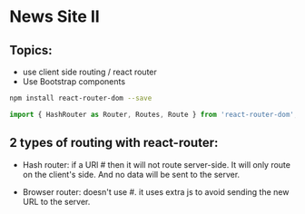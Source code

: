 # News Site II

## Topics:
- use client side routing / react router
- Use Bootstrap components


```sh
npm install react-router-dom --save
```

```js
import { HashRouter as Router, Routes, Route } from 'react-router-dom';
```

## 2 types of routing with react-router:
- Hash router: if a URl # then it will not route server-side. It will only route on the client's side. And no data will be sent to the server. 

- Browser router: doesn't use #. it uses extra js to avoid sending the new URL to the server.